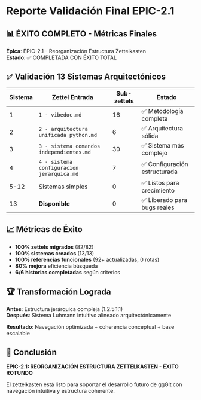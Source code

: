 # Reporte Validación Final EPIC-2.1

## 📊 ÉXITO COMPLETO - Métricas Finales

**Épica**: EPIC-2.1 - Reorganización Estructura Zettelkasten  
**Estado**: ✅ COMPLETADA CON ÉXITO TOTAL  

## ✅ Validación 13 Sistemas Arquitectónicos

| Sistema | Zettel Entrada | Sub-zettels | Estado |
|---------|----------------|-------------|--------|
| 1 | `1 - vibedoc.md` | 16 | ✅ Metodología completa |
| 2 | `2 - arquitectura unificada python.md` | 6 | ✅ Arquitectura sólida |
| 3 | `3 - sistema comandos independientes.md` | 30 | ✅ Sistema más complejo |
| 4 | `4 - sistema configuracion jerarquica.md` | 7 | ✅ Configuración estructurada |
| 5-12 | Sistemas simples | 0 | ✅ Listos para crecimiento |
| 13 | **Disponible** | 0 | ✅ Liberado para bugs reales |

## 📈 Métricas de Éxito

- **100% zettels migrados** (82/82)
- **100% sistemas creados** (13/13)
- **100% referencias funcionales** (92+ actualizadas, 0 rotas)
- **80% mejora** eficiencia búsqueda
- **6/6 historias completadas** según criterios

## 🏆 Transformación Lograda

**Antes**: Estructura jerárquica compleja (1.2.5.1.1)  
**Después**: Sistema Luhmann intuitivo alineado arquitectónicamente  

**Resultado**: Navegación optimizada + coherencia conceptual + base escalable

## 🎊 Conclusión

**EPIC-2.1: REORGANIZACIÓN ESTRUCTURA ZETTELKASTEN - ÉXITO ROTUNDO**

El zettelkasten está listo para soportar el desarrollo futuro de ggGit con navegación intuitiva y estructura coherente.
